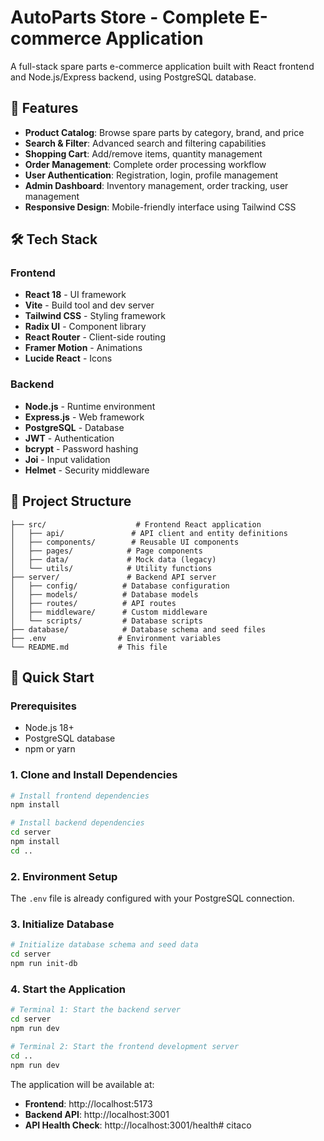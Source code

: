 # AutoParts Store - Complete E-commerce Application

A full-stack spare parts e-commerce application built with React frontend and Node.js/Express backend, using PostgreSQL database.

## 🚀 Features

- **Product Catalog**: Browse spare parts by category, brand, and price
- **Search & Filter**: Advanced search and filtering capabilities
- **Shopping Cart**: Add/remove items, quantity management
- **Order Management**: Complete order processing workflow
- **User Authentication**: Registration, login, profile management
- **Admin Dashboard**: Inventory management, order tracking, user management
- **Responsive Design**: Mobile-friendly interface using Tailwind CSS

## 🛠 Tech Stack

### Frontend
- **React 18** - UI framework
- **Vite** - Build tool and dev server
- **Tailwind CSS** - Styling framework
- **Radix UI** - Component library
- **React Router** - Client-side routing
- **Framer Motion** - Animations
- **Lucide React** - Icons

### Backend
- **Node.js** - Runtime environment
- **Express.js** - Web framework
- **PostgreSQL** - Database
- **JWT** - Authentication
- **bcrypt** - Password hashing
- **Joi** - Input validation
- **Helmet** - Security middleware

## 📁 Project Structure

```
├── src/                    # Frontend React application
│   ├── api/               # API client and entity definitions
│   ├── components/        # Reusable UI components
│   ├── pages/            # Page components
│   ├── data/             # Mock data (legacy)
│   └── utils/            # Utility functions
├── server/               # Backend API server
│   ├── config/          # Database configuration
│   ├── models/          # Database models
│   ├── routes/          # API routes
│   ├── middleware/      # Custom middleware
│   └── scripts/         # Database scripts
├── database/            # Database schema and seed files
├── .env                # Environment variables
└── README.md           # This file
```

## 🚀 Quick Start

### Prerequisites
- Node.js 18+
- PostgreSQL database
- npm or yarn

### 1. Clone and Install Dependencies

```bash
# Install frontend dependencies
npm install

# Install backend dependencies
cd server
npm install
cd ..
```

### 2. Environment Setup

The `.env` file is already configured with your PostgreSQL connection.

### 3. Initialize Database

```bash
# Initialize database schema and seed data
cd server
npm run init-db
```

### 4. Start the Application

```bash
# Terminal 1: Start the backend server
cd server
npm run dev

# Terminal 2: Start the frontend development server
cd ..
npm run dev
```

The application will be available at:
- **Frontend**: http://localhost:5173
- **Backend API**: http://localhost:3001
- **API Health Check**: http://localhost:3001/health# citaco
